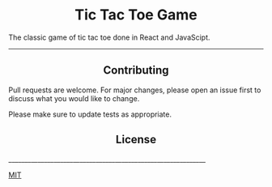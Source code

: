 <h1 align="center">Tic Tac Toe Game</h1>


The classic game of tic tac toe done in React and JavaScipt.

__________________________________
<h2 align="center">Contributing </h2>

Pull requests are welcome. For major changes, please open an issue first
to discuss what you would like to change.

Please make sure to update tests as appropriate.

<h2 align="center"> License </h2>
_____________________________________________________________

[MIT](https://choosealicense.com/licenses/mit/)
